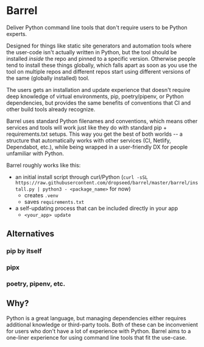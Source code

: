 # Barrel

Deliver Python command line tools that don't require users to be Python experts.

Designed for things like static site generators and automation tools where the user-code isn't actually written in Python,
but the tool should be installed *inside* the repo and pinned to a specific version.
Otherwise people tend to install these things globally,
which falls apart as soon as you use the tool on multiple repos and different repos start using different versions of the same (globally installed) tool.

The users gets an installation and update experience that doesn't require deep knowledge of virtual environments, pip, poetry/pipenv, or Python dependencies,
but provides the same benefits of conventions that CI and other build tools already recognize.

Barrel uses standard Python filenames and conventions,
which means other services and tools will work just like they do with standard pip + requirements.txt setups.
This way you get the best of both worlds --
a structure that automatically works with other services (CI, Netlify, Dependabot, etc.),
while being wrapped in a user-friendly DX for people unfamiliar with Python.

Barrel roughly works like this:

- an initial install script through curl/Python (`curl -sSL https://raw.githubusercontent.com/dropseed/barrel/master/barrel/install.py | python3 - <package_name>` for now)
  - creates `.venv`
  - saves `requirements.txt`
- a self-updating process that can be included directly in your app
  - `<your_app> update`

## Alternatives

### pip by itself

### pipx

### poetry, pipenv, etc.

## Why?

Python is a great language, but managing dependencies either requires additional knowledge or third-party tools.
Both of these can be inconvenient for users who don't have a lot of experience with Python.
Barrel aims to a one-liner experience for using command line tools that fit the use-case.
